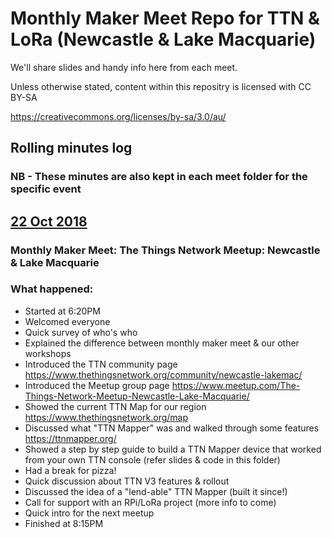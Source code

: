 # Monthly Maker Meet Repo for TTN & LoRa (Newcastle & Lake Macquarie)

We'll share slides and handy info here from each meet. 

Unless otherwise stated, content within this repositry is licensed with CC BY-SA

https://creativecommons.org/licenses/by-sa/3.0/au/

## Rolling minutes log
### NB - These minutes are also kept in each meet folder for the specific event

## [22 Oct 2018](https://github.com/MakerMeets/ttn/tree/master/2018-10-22%20Maker%20Meet%20(Graham%20%26%20TTN%20Mapper))
### Monthly Maker Meet: The Things Network Meetup: Newcastle & Lake Macquarie

### What happened:

- Started at 6:20PM
- Welcomed everyone
- Quick survey of who's who
- Explained the difference between monthly maker meet & our other workshops
- Introduced the TTN community page https://www.thethingsnetwork.org/community/newcastle-lakemac/
- Introduced the Meetup group page https://www.meetup.com/The-Things-Network-Meetup-Newcastle-Lake-Macquarie/
- Showed the current TTN Map for our region https://www.thethingsnetwork.org/map
- Discussed what "TTN Mapper" was and walked through some features https://ttnmapper.org/
- Showed a step by step guide to build a TTN Mapper device that worked from your own TTN console (refer slides & code in this folder)
- Had a break for pizza!
- Quick discussion about TTN V3 features & rollout
- Discussed the idea of a "lend-able" TTN Mapper (built it since!)
- Call for support with an RPi/LoRa project (more info to come)
- Quick intro for the next meetup
- Finished at 8:15PM
